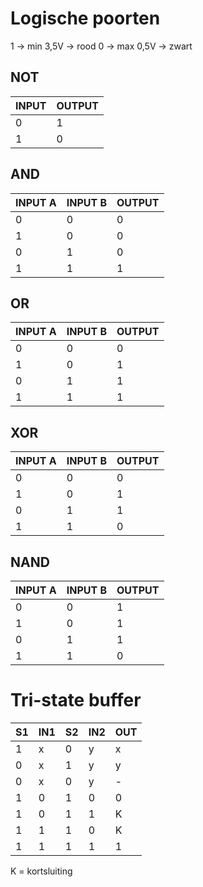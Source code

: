 # Logische poorten

1 -> min 3,5V -> rood
0 -> max 0,5V -> zwart

## NOT 
| INPUT | OUTPUT |
| -------------- | --------------- |
| 0 | 1 |
| 1 | 0 |

## AND
| INPUT A | INPUT B | OUTPUT |
| --------------- | --------------- | --------------- |
| 0 | 0 | 0 |
| 1 | 0 | 0 |
| 0 | 1 | 0 |
| 1 | 1 | 1 |

## OR
| INPUT A | INPUT B | OUTPUT |
| --------------- | --------------- | --------------- |
| 0 | 0 | 0 |
| 1 | 0 | 1 |
| 0 | 1 | 1 |
| 1 | 1 | 1 |

## XOR
| INPUT A | INPUT B | OUTPUT |
| --------------- | --------------- | --------------- |
| 0 | 0 | 0 |
| 1 | 0 | 1 |
| 0 | 1 | 1 |
| 1 | 1 | 0 |

## NAND
| INPUT A | INPUT B | OUTPUT |
| --------------- | --------------- | --------------- |
| 0 | 0 | 1 |
| 1 | 0 | 1 |
| 0 | 1 | 1 |
| 1 | 1 | 0 |


# Tri-state buffer
| S1 | IN1 | S2 | IN2 | OUT |
| --------------- | --------------- | --------------- | --------------- | --------------- |
| 1 | x | 0 | y | x |
| 0 | x | 1 | y | y |
| 0 | x | 0 | y | - |
| 1 | 0 | 1 | 0 | 0 |
| 1 | 0 | 1 | 1 | K |
| 1 | 1 | 1 | 0 | K |
| 1 | 1 | 1 | 1 | 1 |

K = kortsluiting


